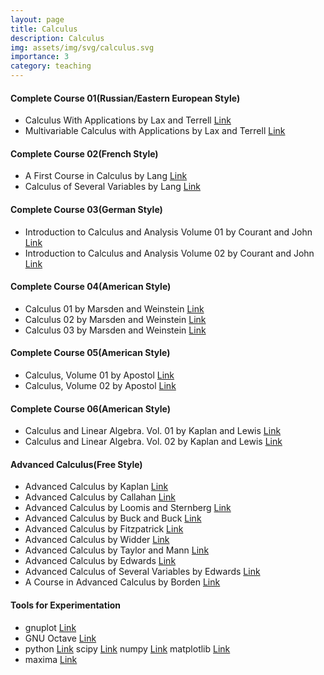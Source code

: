 ```yaml
---
layout: page
title: Calculus
description: Calculus
img: assets/img/svg/calculus.svg
importance: 3
category: teaching
---
```


#### Complete Course 01(Russian/Eastern European Style)

* Calculus With Applications by Lax and Terrell [Link](https://link.springer.com/book/10.1007/978-1-4614-7946-8)
* Multivariable Calculus with Applications by Lax and Terrell [Link](https://link.springer.com/book/10.1007/978-3-319-74073-7)

#### Complete Course 02(French Style)

* A First Course in Calculus by Lang [Link](https://link.springer.com/book/10.1007/978-1-4419-8532-3)
* Calculus of Several Variables by Lang [Link](https://link.springer.com/book/10.1007/978-1-4612-1068-9)

#### Complete Course 03(German Style)

*  Introduction to Calculus and Analysis Volume 01 by Courant and John [Link](https://link.springer.com/book/10.1007/978-1-4613-8955-2)
*  Introduction to Calculus and Analysis Volume 02 by Courant and John [Link](https://link.springer.com/book/10.1007/978-1-4613-8958-3)

#### Complete Course 04(American Style)

* Calculus 01 by Marsden and Weinstein [Link](https://link.springer.com/book/10.1007/978-1-4612-5024-1)
* Calculus 02 by Marsden and Weinstein [Link](https://link.springer.com/book/10.1007/978-1-4612-5026-5)
* Calculus 03 by Marsden and Weinstein [Link](https://link.springer.com/book/10.1007/978-1-4612-5028-9)

#### Complete Course 05(American Style)

* Calculus, Volume 01 by Apostol [Link](https://www.wiley.com/en-us/Calculus%2C+Volume+1%2C+2nd+Edition-p-9781119496731)
* Calculus, Volume 02 by Apostol [Link](https://www.wiley.com/en-us/Calculus%2C+Volume+2%2C+2nd+Edition-p-9781119496762)

#### Complete Course 06(American Style)

* Calculus and Linear Algebra. Vol. 01 by Kaplan and Lewis [Link](https://quod.lib.umich.edu/s/spobooks/5597602.0001.001/--calculus-and-linear-algebra-vol-1-vectors-in-the-plane)
* Calculus and Linear Algebra. Vol. 02 by Kaplan and Lewis [Link](https://quod.lib.umich.edu/s/spobooks/5597602.0002.001/--calculus-and-linear-algebra-vol-2-vector-spaces-many)

#### Advanced Calculus(Free Style)

* Advanced Calculus by Kaplan [Link](https://www.pearson.com/en-us/subject-catalog/p/advanced-calculus/P200000006221/9780201799378?tab=table-of-contents)
* Advanced Calculus by Callahan [Link](https://link.springer.com/book/10.1007/978-1-4419-7332-0)  
* Advanced Calculus by Loomis and Sternberg [Link](https://www.worldscientific.com/worldscibooks/10.1142/9095#t=aboutBook)
* Advanced Calculus by Buck and Buck [Link](https://www.google.de/books/edition/Advanced_Calculus/7cYQAAAAQBAJ?hl=en&gbpv=1&dq=advanced+calculus+buck&printsec=frontcover) 
* Advanced Calculus by Fitzpatrick [Link](https://bookstore.ams.org/view?ProductCode=AMSTEXT/5)
* Advanced Calculus by Widder [Link](https://store.doverpublications.com/0486661032.html)
* Advanced Calculus by Taylor and Mann [Link](https://www.wiley.com/en-us/Advanced+Calculus%2C+3rd+Edition-p-9780471025665)
* Advanced Calculus by Edwards [Link](https://link.springer.com/book/10.1007/978-0-8176-8412-9)
* Advanced Calculus of Several Variables by Edwards [Link](https://www.sciencedirect.com/book/9780122325502/advanced-calculus-of-several-variables)
* A Course in Advanced Calculus by Borden [Link](https://store.doverpublications.com/0486150380.html)

#### Tools for Experimentation

* gnuplot [Link](http://www.gnuplot.info/)
* GNU Octave [Link](https://octave.org/)
* python [Link](https://www.python.org/) scipy [Link](https://scipy.org/) numpy [Link](https://numpy.org/) matplotlib [Link](https://matplotlib.org/)
* maxima [Link](https://maxima.sourceforge.io/)  

